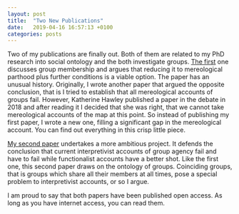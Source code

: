 ```yaml
---
layout: post
title:  "Two New Publications"
date:   2019-04-16 16:57:13 +0100
categories: posts
---
```


Two of my publications are finally out. Both of them are related to my PhD research into social ontology and the both investigate groups. [The first](https://philpapers.org/rec/STRGMA-2) one discusses group membership and argues that reducing it to mereological parthood plus further conditions is a viable option. The paper has an unusual history. Originally, I wrote another paper that argued the opposite conclusion, that is I tried to establish that all mereological accounts of groups fail. However, Katherine Hawley published a paper in the debate in 2018 and after reading it I decided that she was right, that we cannot take mereological accounts of the map at this point. So instead of publishing my first paper, I wrote a new one, filling a significant gap in the mereological account. You can find out everything in this crisp little piece.

[My second paper](https://philpapers.org/rec/STRTTO-16) undertakes a more ambitious project. It defends the conclusion that current interpretivist accounts of group agency fail and have to fail while functionalist accounts have a better shot. Like the first one, this second paper draws on the ontology of groups. Coinciding groups, that is groups which share all their members at all times, pose a special problem to interpretivist accounts, or so I argue. 

I am proud to say that both papers have been published open access. As long as you have internet access, you can read them.
